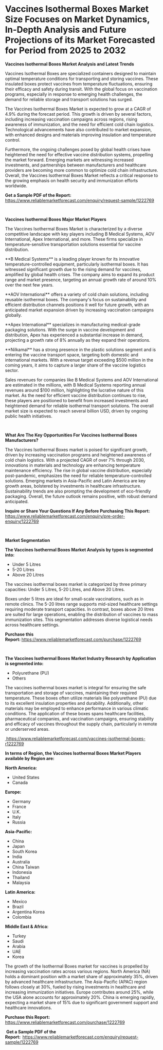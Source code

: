 <p><h1>Vaccines Isothermal Boxes Market Size Focuses on Market Dynamics, In-Depth Analysis and Future Projections of its Market Forecasted for Period from 2025 to 2032</h1></p><p><strong>Vaccines Isothermal Boxes Market Analysis and Latest Trends</strong></p>
<p><p>Vaccines Isothermal Boxes are specialized containers designed to maintain optimal temperature conditions for transporting and storing vaccines. These insulated boxes protect vaccines from temperature fluctuations, ensuring their efficacy and safety during transit. With the global focus on vaccination programs, especially in response to emerging health challenges, the demand for reliable storage and transport solutions has surged.</p><p>The Vaccines Isothermal Boxes Market is expected to grow at a CAGR of 4.9% during the forecast period. This growth is driven by several factors, including increasing vaccination campaigns across regions, rising awareness of immunization, and the need for efficient cold chain logistics. Technological advancements have also contributed to market expansion, with enhanced designs and materials improving insulation and temperature control.</p><p>Furthermore, the ongoing challenges posed by global health crises have heightened the need for effective vaccine distribution systems, propelling the market forward. Emerging markets are witnessing increased investments, and partnerships between manufacturers and healthcare providers are becoming more common to optimize cold chain infrastructure. Overall, the Vaccines Isothermal Boxes Market reflects a critical response to the growing emphasis on health security and immunization efforts worldwide.</p></p>
<p><strong>Get a Sample PDF of the Report:&nbsp;</strong> <a href="https://www.reliablemarketforecast.com/enquiry/request-sample/1222769?utm_campaign=3431&utm_medium=2&utm_source=Github&utm_content=ia&utm_term=12042025&utm_id=vaccines-isothermal-boxes">https://www.reliablemarketforecast.com/enquiry/request-sample/1222769</a></p>
<p>&nbsp;</p>
<p><strong>Vaccines Isothermal Boxes Major Market Players</strong></p>
<p><p>The Vaccines Isothermal Boxes Market is characterized by a diverse competitive landscape with key players including B Medical Systems, AOV International, Apex International, and more. These firms specialize in temperature-sensitive transportation solutions essential for vaccine distribution.</p><p>**B Medical Systems** is a leading player known for its innovative temperature-controlled equipment, particularly isothermal boxes. It has witnessed significant growth due to the rising demand for vaccines, amplified by global health crises. The company aims to expand its product range and market presence, targeting an annual growth rate of around 10% over the next few years.</p><p>**AOV International** offers a variety of cold chain solutions, including reusable isothermal boxes. The company's focus on sustainability and efficient distribution channels positions it well for future growth, with an anticipated market expansion driven by increasing vaccination campaigns globally.</p><p>**Apex International** specializes in manufacturing medical-grade packaging solutions. With the surge in vaccine development and distribution, Apex has experienced a substantial increase in demand, projecting a growth rate of 8% annually as they expand their operations.</p><p>**Nilkamal** has a strong presence in the plastic solutions segment and is entering the vaccine transport space, targeting both domestic and international markets. With a revenue target exceeding $500 million in the coming years, it aims to capture a larger share of the vaccine logistics sector.</p><p>Sales revenues for companies like B Medical Systems and AOV International are estimated in the millions, with B Medical Systems reporting annual revenues around $100 million, highlighting the lucrative nature of this market. As the need for efficient vaccine distribution continues to rise, these players are positioned to benefit from increased investments and heightened demand for reliable isothermal transport solutions. The overall market size is expected to reach several billion USD, driven by ongoing public health initiatives.</p></p>
<p>&nbsp;</p>
<p><strong>What Are The Key Opportunities For Vaccines Isothermal Boxes Manufacturers?</strong></p>
<p><p>The Vaccines Isothermal Boxes market is poised for significant growth, driven by increasing vaccination programs and heightened awareness of cold chain logistics. With a projected CAGR of over 7% through 2030, innovations in materials and technology are enhancing temperature maintenance efficiency. The rise in global vaccine distribution, especially post-pandemic, emphasizes the need for reliable temperature-controlled solutions. Emerging markets in Asia-Pacific and Latin America are key growth areas, bolstered by investments in healthcare infrastructure. Sustainability trends are also prompting the development of eco-friendly packaging. Overall, the future outlook remains positive, with robust demand anticipated.</p></p>
<p><strong>Inquire or Share Your Questions If Any Before Purchasing This Report:</strong> <a href="https://www.reliablemarketforecast.com/enquiry/pre-order-enquiry/1222769?utm_campaign=3431&utm_medium=2&utm_source=Github&utm_content=ia&utm_term=12042025&utm_id=vaccines-isothermal-boxes">https://www.reliablemarketforecast.com/enquiry/pre-order-enquiry/1222769</a></p>
<p>&nbsp;</p>
<p><strong>Market Segmentation</strong></p>
<p><strong>The Vaccines Isothermal Boxes Market Analysis by types is segmented into:</strong></p>
<p><ul><li>Under 5 Litres</li><li>5-20 Litres</li><li>Above 20 Litres</li></ul></p>
<p><p>The vaccines isothermal boxes market is categorized by three primary capacities: Under 5 Litres, 5-20 Litres, and Above 20 Litres. </p><p>Boxes under 5 litres are ideal for small-scale vaccinations, such as in remote clinics. The 5-20 litres range supports mid-sized healthcare settings requiring moderate transport capacities. In contrast, boxes above 20 litres are suited for large operations, enabling the distribution of vaccines to mass immunization sites. This segmentation addresses diverse logistical needs across healthcare settings.</p></p>
<p><strong>Purchase this Report:&nbsp;</strong><a href="https://www.reliablemarketforecast.com/purchase/1222769?utm_campaign=3431&utm_medium=2&utm_source=Github&utm_content=ia&utm_term=12042025&utm_id=vaccines-isothermal-boxes">https://www.reliablemarketforecast.com/purchase/1222769</a></p>
<p>&nbsp;</p>
<p><strong>The Vaccines Isothermal Boxes Market Industry Research by Application is segmented into:</strong></p>
<p><ul><li>Polyurethane (PU)</li><li>Others</li></ul></p>
<p><p>The vaccines isothermal boxes market is integral for ensuring the safe transportation and storage of vaccines, maintaining their required temperature. These boxes often utilize materials like polyurethane (PU) due to its excellent insulation properties and durability. Additionally, other materials may be employed to enhance performance in various climatic conditions. The application of these boxes spans healthcare facilities, pharmaceutical companies, and vaccination campaigns, ensuring stability and efficacy of vaccines throughout the supply chain, particularly in remote or underserved areas.</p></p>
<p><a href="https://www.reliablemarketforecast.com/vaccines-isothermal-boxes-r1222769?utm_campaign=3431&utm_medium=2&utm_source=Github&utm_content=ia&utm_term=12042025&utm_id=vaccines-isothermal-boxes">&nbsp;https://www.reliablemarketforecast.com/vaccines-isothermal-boxes-r1222769</a></p>
<p><strong>In terms of Region, the Vaccines Isothermal Boxes Market Players available by Region are:</strong></p>
<p>
    <p> <strong> North America: </strong>
        <ul>
            <li>United States</li>
            <li>Canada</li>
        </ul>
        </p> 
    <p> <strong> Europe: </strong>
        <ul>
            <li>Germany</li>
            <li>France</li>
            <li>U.K.</li>
            <li>Italy</li>
            <li>Russia</li>
        </ul>
        </p> 
    <p> <strong> Asia-Pacific: </strong>
        <ul>
            <li>China</li>
            <li>Japan</li>
            <li>South Korea</li>
            <li>India</li>
            <li>Australia</li>
            <li>China Taiwan</li>
            <li>Indonesia</li>
            <li>Thailand</li>
            <li>Malaysia</li>
        </ul>
        </p> 
    <p> <strong> Latin America: </strong>
        <ul>
            <li>Mexico</li>
            <li>Brazil</li>
            <li>Argentina Korea</li>
            <li>Colombia</li>
        </ul>
        </p> 
    <p> <strong> Middle East & Africa: </strong>
        <ul>
            <li>Turkey</li>
            <li>Saudi</li>
            <li>Arabia</li>
            <li>UAE</li>
            <li>Korea</li>
        </ul>
    </p>
    </p>
<p><p>The growth of the Isothermal Boxes market for vaccines is propelled by increasing vaccination rates across various regions. North America (NA) holds a dominant position with a market share of approximately 35%, driven by advanced healthcare infrastructure. The Asia-Pacific (APAC) region follows closely at 30%, fueled by rising investments in healthcare and increasing immunization initiatives. Europe contributes around 25%, while the USA alone accounts for approximately 20%. China is emerging rapidly, expecting a market share of 15% due to significant government support and healthcare innovations.</p></p>
<p><strong>Purchase this Report: </strong><a href="https://www.reliablemarketforecast.com/purchase/1222769?utm_campaign=3431&utm_medium=2&utm_source=Github&utm_content=ia&utm_term=12042025&utm_id=vaccines-isothermal-boxes">https://www.reliablemarketforecast.com/purchase/1222769</a></p>
<p>&nbsp;<strong>Get a Sample PDF of the Report:&nbsp;&nbsp;</strong><a href="https://www.reliablemarketforecast.com/enquiry/request-sample/1222769?utm_campaign=3431&utm_medium=2&utm_source=Github&utm_content=ia&utm_term=12042025&utm_id=vaccines-isothermal-boxes">https://www.reliablemarketforecast.com/enquiry/request-sample/1222769</a></p>
<p><strong></strong></p>
<p><p></p><p></p><p></p></p>